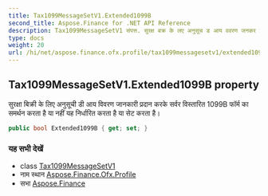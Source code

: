 ```yaml
---
title: Tax1099MessageSetV1.Extended1099B
second_title: Aspose.Finance for .NET API Reference
description: Tax1099MessageSetV1 संपत्त. सुरक्ष बक्र के लए अनुसूच ड आय ववरण जनकर प्रदन करके सर्वर वस्तरत 1099B फर्म क समर्थन करत है य नहं यह नर्धरत करत है य सेट करत है
type: docs
weight: 20
url: /hi/net/aspose.finance.ofx.profile/tax1099messagesetv1/extended1099b/
---
```

## Tax1099MessageSetV1.Extended1099B property

सुरक्षा बिक्री के लिए अनुसूची डी आय विवरण जानकारी प्रदान करके सर्वर विस्तारित 1099B फॉर्म का समर्थन करता है या नहीं यह निर्धारित करता है या सेट करता है।

```csharp
public bool Extended1099B { get; set; }
```

### यह सभी देखें

* class [Tax1099MessageSetV1](../)
* नाम स्थान [Aspose.Finance.Ofx.Profile](../../tax1099messagesetv1/)
* सभा [Aspose.Finance](../../../)


